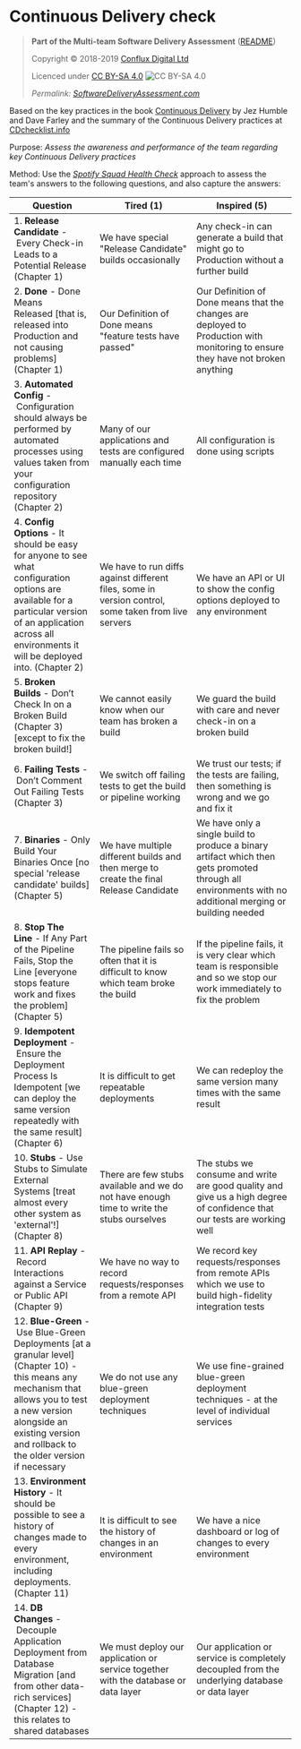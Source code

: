 # Continuous Delivery check

> **Part of the Multi-team Software Delivery Assessment** ([README](README.md))
> 
> Copyright © 2018-2019 [Conflux Digital Ltd](https://confluxdigital.net/)
> 
> Licenced under [CC BY-SA 4.0](https://creativecommons.org/licenses/by-sa/4.0/) ![CC BY-SA 4.0](https://licensebuttons.net/l/by-sa/3.0/88x31.png)
>
> _Permalink: [SoftwareDeliveryAssessment.com](http://SoftwareDeliveryAssessment.com/)_ 

Based on the key practices in the book [Continuous Delivery](http://continuousdelivery.com/) by Jez Humble and Dave Farley and the summary of the Continuous Delivery practices at [CDchecklist.info](http://cdchecklist.info/)

Purpose: *Assess the awareness and performance of the team regarding key Continuous Delivery practices*

Method: Use the [*Spotify Squad Health Check*](https://labs.spotify.com/2014/09/16/squad-health-check-model/) approach to assess the team's answers to the following questions, and also capture the answers:

| **Question**                                                                                                                                                                                                                        | **Tired (1)**                                                                                       | **Inspired (5)**                                                                                                                                         |
| ----------------------------------------------------------------------------------------------------------------------------------------------------------------------------------------------------------------------------------- | --------------------------------------------------------------------------------------------------- | -------------------------------------------------------------------------------------------------------------------------------------------------------- |
| 1\. **Release Candidate** - Every Check-in Leads to a Potential Release (Chapter 1)                                                                                                                                                 | We have special "Release Candidate" builds occasionally                                             | Any check-in can generate a build that might go to Production without a further build                                                                    |
| 2\. **Done** - Done Means Released \[that is, released into Production and not causing problems\] (Chapter 1)                                                                                                                       | Our Definition of Done means "feature tests have passed"                                            | Our Definition of Done means that the changes are deployed to Production with monitoring to ensure they have not broken anything                         |
| 3\. **Automated Config** - Configuration should always be performed by automated processes using values taken from your configuration repository (Chapter 2)                                                                        | Many of our applications and tests are configured manually each time                                | All configuration is done using scripts                                                                                                                  |
| 4\. **Config Options** - It should be easy for anyone to see what configuration options are available for a particular version of an application across all environments it will be deployed into. (Chapter 2)                      | We have to run diffs against different files, some in version control, some taken from live servers | We have an API or UI to show the config options deployed to any environment                                                                              |
| 5\. **Broken Builds** - Don’t Check In on a Broken Build (Chapter 3) \[except to fix the broken build\!\]                                                                                                                           | We cannot easily know when our team has broken a build                                              | We guard the build with care and never check-in on a broken build                                                                                        |
| 6\. **Failing Tests** - Don’t Comment Out Failing Tests (Chapter 3)                                                                                                                                                                 | We switch off failing tests to get the build or pipeline working                                    | We trust our tests; if the tests are failing, then something is wrong and we go and fix it                                                               |
| 7\. **Binaries** - Only Build Your Binaries Once \[no special 'release candidate' builds\] (Chapter 5)                                                                                                                              | We have multiple different builds and then merge to create the final Release Candidate              | We have only a single build to produce a binary artifact which then gets promoted through all environments with no additional merging or building needed |
| 8\. **Stop The Line** - If Any Part of the Pipeline Fails, Stop the Line \[everyone stops feature work and fixes the problem\] (Chapter 5)                                                                                          | The pipeline fails so often that it is difficult to know which team broke the build                 | If the pipeline fails, it is very clear which team is responsible and so we stop our work immediately to fix the problem                                 |
| 9\. **Idempotent Deployment** - Ensure the Deployment Process Is Idempotent \[we can deploy the same version repeatedly with the same result\] (Chapter 6)                                                                          | It is difficult to get repeatable deployments                                                       | We can redeploy the same version many times with the same result                                                                                         |
| 10\. **Stubs** - Use Stubs to Simulate External Systems \[treat almost every other system as 'external'\!\] (Chapter 8)                                                                                                             | There are few stubs available and we do not have enough time to write the stubs ourselves           | The stubs we consume and write are good quality and give us a high degree of confidence that our tests are working well                                  |
| 11\. **API Replay** - Record Interactions against a Service or Public API (Chapter 9)                                                                                                                                               | We have no way to record requests/responses from a remote API                                       | We record key requests/responses from remote APIs which we use to build high-fidelity integration tests                                                  |
| 12\. **Blue-Green** - Use Blue-Green Deployments \[at a granular level\] (Chapter 10) - this means any mechanism that allows you to test a new version alongside an existing version and rollback to the older version if necessary | We do not use any blue-green deployment techniques                                                  | We use fine-grained blue-green deployment techniques - at the level of individual services                                                               |
| 13\. **Environment History** - It should be possible to see a history of changes made to every environment, including deployments. (Chapter 11)                                                                                     | It is difficult to see the history of changes in an environment                                     | We have a nice dashboard or log of changes to every environment                                                                                          |
| 14\. **DB Changes** - Decouple Application Deployment from Database Migration \[and from other data-rich services\] (Chapter 12) - this relates to shared databases                                                                 | We must deploy our application or service together with the database or data layer                  | Our application or service is completely decoupled from the underlying database or data layer                                                            |

